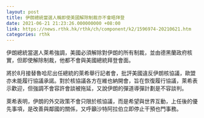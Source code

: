 ```yaml
---
layout: post
title: 伊朗總統當選人稱即使美國解除制裁亦不會晤拜登
date: 2021-06-21 21:23:26.000000000 +08:00
link: https://news.rthk.hk/rthk/ch/component/k2/1596974-20210621.htm
categories: rthk
---
```


伊朗總統當選人萊希強調，美國必須解除對伊朗的所有制裁，並由德黑蘭政府核實，但即使解除制裁，他都不會與美國總統拜登會面。

將於8月接替魯哈尼出任總統的萊希舉行記者會，批評美國違反伊朗核協議，歐盟亦未能履行協議承諾。對於核協議各方在維也納開會，旨在恢復履行協議，萊希表示歡迎，但強調不會容許會談被拖延，又說伊朗的彈道導彈計劃是不容談判。

萊希表明，伊朗的外交政策不會只限於核協議，而是希望與世界互動，上任後的優先事項，是改善與鄰國的關係，又呼籲沙特阿拉伯立即停止干預也門事務。
